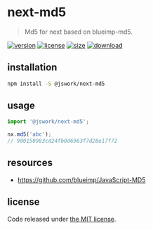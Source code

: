 # next-md5
> Md5 for next based on blueimp-md5.

[![version][version-image]][version-url]
[![license][license-image]][license-url]
[![size][size-image]][size-url]
[![download][download-image]][download-url]

## installation
```bash
npm install -S @jswork/next-md5
```

## usage
```js
import '@jswork/next-md5';

nx.md5('abc');
// 900150983cd24fb0d6963f7d28e17f72
```

## resources
- https://github.com/blueimp/JavaScript-MD5

## license
Code released under [the MIT license](https://github.com/afeiship/next-md5/blob/master/LICENSE.txt).

[version-image]: https://img.shields.io/npm/v/@jswork/next-md5
[version-url]: https://npmjs.org/package/@jswork/next-md5

[license-image]: https://img.shields.io/npm/l/@jswork/next-md5
[license-url]: https://github.com/afeiship/next-md5/blob/master/LICENSE.txt

[size-image]: https://img.shields.io/bundlephobia/minzip/@jswork/next-md5
[size-url]: https://github.com/afeiship/next-md5/blob/master/dist/next-md5.min.js

[download-image]: https://img.shields.io/npm/dm/@jswork/next-md5
[download-url]: https://www.npmjs.com/package/@jswork/next-md5
